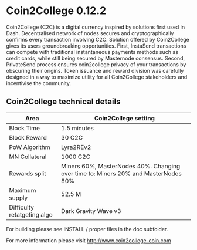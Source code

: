 # Coin2College 0.12.2

Coin2College (C2C) is a digital currency inspired by solutions first used in Dash. Decentralised network of nodes secures and cryptographically confirms every transaction involving C2C. Solution offered by Coin2College gives its users groundbreaking opportunities. First, InstaSend transactions can compete with traditional instantaneous payments methods such as credit cards, while still being secured by Masternode consensus. Second, PrivateSend process ensures coin2college privacy of your transactions by obscuring their origins. Token issuance and reward division was carefully designed in a way to maximize utility for all Coin2College stakeholders and incentivise the community.


## Coin2College technical details

| Area | Coin2College setting |
| ------ | ------ |
| Block Time | 1.5 minutes |
| Block Reward | 30 C2C |
| PoW Algorithm | Lyra2REv2 |
| MN Collateral | 1000 C2C |
| Rewards split | Miners 60%, MasterNodes 40%. Changing over time to: Miners 20% and MasterNodes 80% |
| Maximum supply | 52.5 M |
| Difficulty retatgeting algo | Dark Gravity Wave v3 | 


For building please see INSTALL / proper files in the doc subfolder.

For more information please visit http://www.coin2college-coin.com